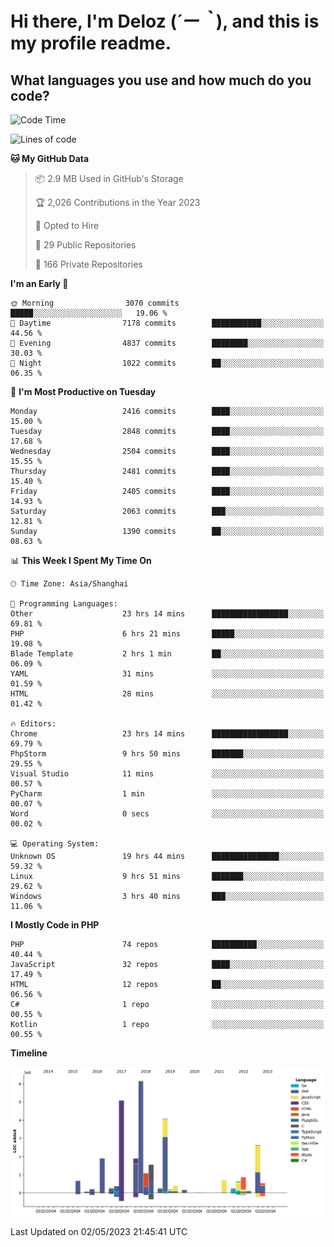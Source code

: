 # **Hi there, I'm Deloz (*´ー｀*), and this is my profile readme.**

## **What languages you use and how much do you code?**

<!--START_SECTION:waka-->
![Code Time](http://img.shields.io/badge/Code%20Time-1%2C361%20hrs%208%20mins-blue)

![Lines of code](https://img.shields.io/badge/From%20Hello%20World%20I%27ve%20Written-30.2%20million%20lines%20of%20code-blue)

**🐱 My GitHub Data** 

> 📦 2.9 MB Used in GitHub's Storage 
 > 
> 🏆 2,026 Contributions in the Year 2023
 > 
> 💼 Opted to Hire
 > 
> 📜 29 Public Repositories 
 > 
> 🔑 166 Private Repositories 
 > 
**I'm an Early 🐤** 

```text
🌞 Morning                3070 commits        █████░░░░░░░░░░░░░░░░░░░░   19.06 % 
🌆 Daytime                7178 commits        ███████████░░░░░░░░░░░░░░   44.56 % 
🌃 Evening                4837 commits        ████████░░░░░░░░░░░░░░░░░   30.03 % 
🌙 Night                  1022 commits        ██░░░░░░░░░░░░░░░░░░░░░░░   06.35 % 
```
📅 **I'm Most Productive on Tuesday** 

```text
Monday                   2416 commits        ████░░░░░░░░░░░░░░░░░░░░░   15.00 % 
Tuesday                  2848 commits        ████░░░░░░░░░░░░░░░░░░░░░   17.68 % 
Wednesday                2504 commits        ████░░░░░░░░░░░░░░░░░░░░░   15.55 % 
Thursday                 2481 commits        ████░░░░░░░░░░░░░░░░░░░░░   15.40 % 
Friday                   2405 commits        ████░░░░░░░░░░░░░░░░░░░░░   14.93 % 
Saturday                 2063 commits        ███░░░░░░░░░░░░░░░░░░░░░░   12.81 % 
Sunday                   1390 commits        ██░░░░░░░░░░░░░░░░░░░░░░░   08.63 % 
```


📊 **This Week I Spent My Time On** 

```text
🕑︎ Time Zone: Asia/Shanghai

💬 Programming Languages: 
Other                    23 hrs 14 mins      █████████████████░░░░░░░░   69.81 % 
PHP                      6 hrs 21 mins       █████░░░░░░░░░░░░░░░░░░░░   19.08 % 
Blade Template           2 hrs 1 min         ██░░░░░░░░░░░░░░░░░░░░░░░   06.09 % 
YAML                     31 mins             ░░░░░░░░░░░░░░░░░░░░░░░░░   01.59 % 
HTML                     28 mins             ░░░░░░░░░░░░░░░░░░░░░░░░░   01.42 % 

🔥 Editors: 
Chrome                   23 hrs 14 mins      █████████████████░░░░░░░░   69.79 % 
PhpStorm                 9 hrs 50 mins       ███████░░░░░░░░░░░░░░░░░░   29.55 % 
Visual Studio            11 mins             ░░░░░░░░░░░░░░░░░░░░░░░░░   00.57 % 
PyCharm                  1 min               ░░░░░░░░░░░░░░░░░░░░░░░░░   00.07 % 
Word                     0 secs              ░░░░░░░░░░░░░░░░░░░░░░░░░   00.02 % 

💻 Operating System: 
Unknown OS               19 hrs 44 mins      ███████████████░░░░░░░░░░   59.32 % 
Linux                    9 hrs 51 mins       ███████░░░░░░░░░░░░░░░░░░   29.62 % 
Windows                  3 hrs 40 mins       ███░░░░░░░░░░░░░░░░░░░░░░   11.06 % 
```

**I Mostly Code in PHP** 

```text
PHP                      74 repos            ██████████░░░░░░░░░░░░░░░   40.44 % 
JavaScript               32 repos            ████░░░░░░░░░░░░░░░░░░░░░   17.49 % 
HTML                     12 repos            ██░░░░░░░░░░░░░░░░░░░░░░░   06.56 % 
C#                       1 repo              ░░░░░░░░░░░░░░░░░░░░░░░░░   00.55 % 
Kotlin                   1 repo              ░░░░░░░░░░░░░░░░░░░░░░░░░   00.55 % 
```



**Timeline**

![Lines of Code chart](https://raw.githubusercontent.com/deloz/deloz/main/assets/bar_graph.png)


 Last Updated on 02/05/2023 21:45:41 UTC
<!--END_SECTION:waka-->

